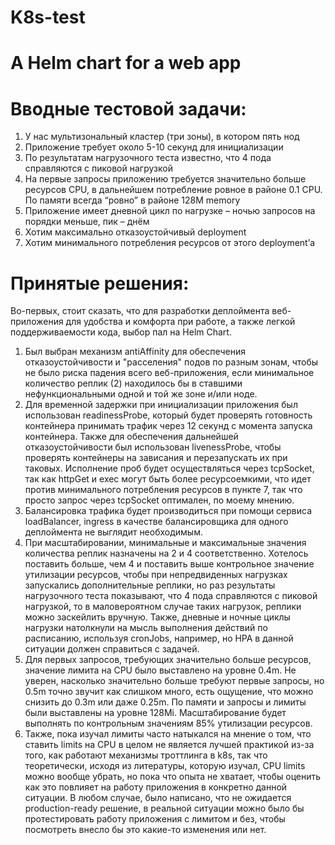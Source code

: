 # K8s-test
# A Helm chart for a web app

# Вводные тестовой задачи:
1. У нас мультизональный кластер (три зоны), в котором пять нод
2. Приложение требует около 5-10 секунд для инициализации
3. По результатам нагрузочного теста известно, что 4 пода справляются с пиковой нагрузкой
4. На первые запросы приложению требуется значительно больше ресурсов CPU, в дальнейшем потребление ровное в районе 0.1 CPU. По памяти всегда “ровно” в районе 128M memory
5. Приложение имеет дневной цикл по нагрузке – ночью запросов на порядки меньше, пик – днём
6. Хотим максимально отказоустойчивый deployment
7. Хотим минимального потребления ресурсов от этого deployment’а

# Принятые решения:
Во-первых, стоит сказать, что для разработки деплоймента веб-приложения для удобства и комфорта при работе, а также легкой поддерживаемости кода, выбор пал на Helm Chart.
1. Был выбран механизм antiAffinity для обеспечения отказоустойчивости и "расселения" подов по разным зонам, чтобы не было риска падения всего веб-приложения, если минимальное количество реплик (2) находилось бы в ставшими нефункциональными одной и той же зоне и/или ноде.  
2. Для временной задержки при инициализации приложения был использован readinessProbe, который будет проверять готовность контейнера принимать трафик через 12 секунд с момента запуска контейнера. Также для обеспечения дальнейшей отказоустойчивости был использован livenessProbe, чтобы проверять контейнеры на зависания и перезапускать их при таковых. Исполнение проб будет осуществляться через tcpSocket, так как httpGet и exec могут быть более ресурсоемкими, что идет против минимального потребления ресурсов в пункте 7, так что просто запрос через tcpSocket оптимален, по моему мнению.
3. Балансировка трафика будет производиться при помощи сервиса loadBalancer, ingress в качестве балансировщика для одного деплоймента не выглядит необходимым.
4. При масштабировании, минимальные и максимальные значения количества реплик назначены на 2 и 4 соответственно. Хотелось поставить больше, чем 4 и поставить выше контрольное значение утилизации ресурсов, чтобы при непредвиденных нагрузках запускались дополнительные реплики, но раз результаты нагрузочного теста показывают, что 4 пода справляются с пиковой нагрузкой, то в маловероятном случае таких нагрузок, реплики можно заскейлить вручную. Также, дневные и ночные циклы нагрузки натолкнули на мысль выполнения действий по расписанию, используя cronJobs, например, но HPA в данной ситуации должен справиться с задачей. 
5. Для первых запросов, требующих значительно больше ресурсов, значение лимита на CPU было выставлено на уровне 0.4m. Не уверен, насколько значительно больше требуют первые запросы, но 0.5m точно звучит как слишком много, есть ощущение, что можно снизить до 0.3m или даже 0.25m. По памяти и запросы и лимиты были выставлены на уровне 128Mi. Масштабирование будет выполнять по контрольным значениям 85% утилизации ресурсов.
6. Также, пока изучал лимиты часто натыкался на мнение о том, что ставить limits на CPU в целом не является лучшей практикой из-за того, как работают механизмы троттлинга в k8s, так что теоретически, исходя из литературы, которую изучал, CPU limits можно вообще убрать, но пока что опыта не хватает, чтобы оценить как это повлияет на работу приложения в конкретно данной ситуации. В любом случае, было написано, что не ожидается production-ready решение, в реальной ситуации можно было бы протестировать работу приложения с лимитом и без, чтобы посмотреть внесло бы это какие-то изменения или нет.   
